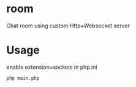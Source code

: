 # room

Chat room using custom Http+Websocket server

# Usage

enable extension=sockets in php.ini

`php main.php`
